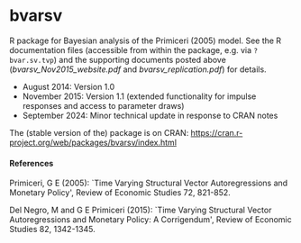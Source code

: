 bvarsv
======

R package for Bayesian analysis of the Primiceri (2005) model. See the R documentation files (accessible from within the package, e.g. via `?bvar.sv.tvp`) and the supporting documents posted above (*bvarsv_Nov2015_website.pdf* and *bvarsv_replication.pdf*) for details. 

- August 2014: Version 1.0 
- November 2015: Version 1.1 (extended functionality for impulse responses and access to parameter draws)
- September 2024: Minor technical update in response to CRAN notes

The (stable version of the) package is on CRAN: <https://cran.r-project.org/web/packages/bvarsv/index.html> 

#### References
Primiceri, G E (2005): `Time Varying Structural Vector Autoregressions and Monetary Policy', Review of Economic Studies 72, 821-852.

Del Negro, M and G E Primiceri (2015): `Time Varying Structural Vector Autoregressions and Monetary Policy: A Corrigendum', Review of Economic Studies 82, 1342-1345.
